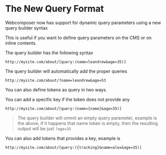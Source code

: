 # The New Query Format

Webcomposer now has support for dynamic query parameters using a new query builder syntax

This is useful if you want to define query parameters on the CMS or on inline contents.

The query builder has the following syntax

```
http://mysite.com/about/[query:(name=leandrew&age=35)]
```

The query builder will automatically add the proper queries

```
http://mysite.com/about/?name=leandrew&age=53
```

You can also define tokens as query in two ways.

You can add a specific key if the token does not provide any

```
http://mysite.com/about/[query:(name={name}&age=35)]
```

> The query builder will ommit an empty query parameter, example is the above,
> if it happens that name token is empty, then the resulting output will be just
> `?age=35`


You can also add tokens that provides a key, example is

```
http://mysite.com/about/[query:({tracking}&name=alex&age=35)]
```
